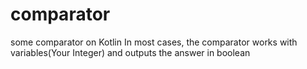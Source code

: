 # comparator
some comparator on Kotlin
In most cases, the comparator works with variables(Your Integer) and outputs the answer in boolean
